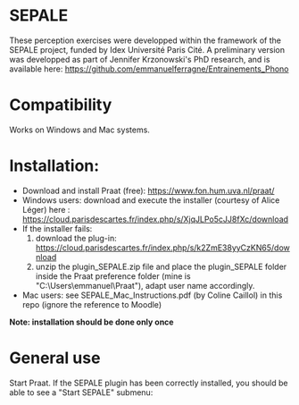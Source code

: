 # SEPALE
These perception exercises were developped within the framework of the SEPALE project, funded by Idex Université Paris Cité. A preliminary version was developped as part of Jennifer Krzonowski's PhD research, and is available here: https://github.com/emmanuelferragne/Entrainements_Phono
# Compatibility
Works on Windows and Mac systems.
# Installation:
- Download and install Praat (free): https://www.fon.hum.uva.nl/praat/
- Windows users: download and execute the installer (courtesy of Alice Léger) here : https://cloud.parisdescartes.fr/index.php/s/XjqJLPo5cJJ8fXc/download
- If the installer fails:
  1. download the plug-in: https://cloud.parisdescartes.fr/index.php/s/k2ZmE38yyCzKN65/download
  2. unzip the plugin_SEPALE.zip file and place the plugin_SEPALE folder inside the Praat preference folder (mine is "C:\Users\emmanuel\Praat"), adapt user name accordingly.
- Mac users: see SEPALE_Mac_Instructions.pdf (by Coline Caillol) in this repo (ignore the reference to Moodle)
  
__Note: installation should be done only once__
# General use
Start Praat. If the SEPALE plugin has been correctly installed, you should be able to see a "Start SEPALE" submenu:

